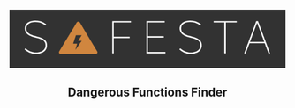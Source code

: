 <p align="center">
  <img  width="500" src="img/safesta.png" />
</p>
<h2 align="center"><b>Dangerous Functions Finder</b></h3> 

